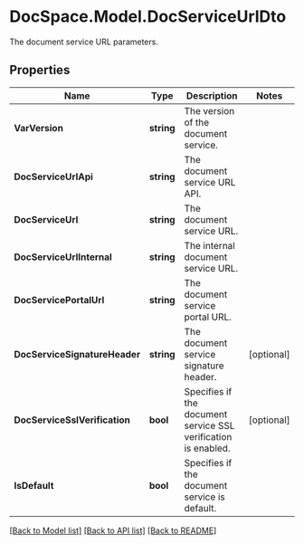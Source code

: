 # DocSpace.Model.DocServiceUrlDto
The document service URL parameters.

## Properties

Name | Type | Description | Notes
------------ | ------------- | ------------- | -------------
**VarVersion** | **string** | The version of the document service. | 
**DocServiceUrlApi** | **string** | The document service URL API. | 
**DocServiceUrl** | **string** | The document service URL. | 
**DocServiceUrlInternal** | **string** | The internal document service URL. | 
**DocServicePortalUrl** | **string** | The document service portal URL. | 
**DocServiceSignatureHeader** | **string** | The document service signature header. | [optional] 
**DocServiceSslVerification** | **bool** | Specifies if the document service SSL verification is enabled. | [optional] 
**IsDefault** | **bool** | Specifies if the document service is default. | 

[[Back to Model list]](../README.md#documentation-for-models) [[Back to API list]](../README.md#documentation-for-api-endpoints) [[Back to README]](../README.md)


